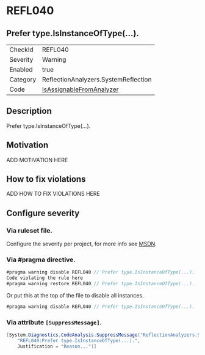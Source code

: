 # REFL040
## Prefer type.IsInstanceOfType(...).

<!-- start generated table -->
<table>
  <tr>
    <td>CheckId</td>
    <td>REFL040</td>
  </tr>
  <tr>
    <td>Severity</td>
    <td>Warning</td>
  </tr>
  <tr>
    <td>Enabled</td>
    <td>true</td>
  </tr>
  <tr>
    <td>Category</td>
    <td>ReflectionAnalyzers.SystemReflection</td>
  </tr>
  <tr>
    <td>Code</td>
    <td><a href="https://github.com/DotNetAnalyzers/ReflectionAnalyzers/blob/master/ReflectionAnalyzers/NodeAnalzers/IsAssignableFromAnalyzer.cs">IsAssignableFromAnalyzer</a></td>
  </tr>
</table>
<!-- end generated table -->

## Description

Prefer type.IsInstanceOfType(...).

## Motivation

ADD MOTIVATION HERE

## How to fix violations

ADD HOW TO FIX VIOLATIONS HERE

<!-- start generated config severity -->
## Configure severity

### Via ruleset file.

Configure the severity per project, for more info see [MSDN](https://msdn.microsoft.com/en-us/library/dd264949.aspx).

### Via #pragma directive.
```C#
#pragma warning disable REFL040 // Prefer type.IsInstanceOfType(...).
Code violating the rule here
#pragma warning restore REFL040 // Prefer type.IsInstanceOfType(...).
```

Or put this at the top of the file to disable all instances.
```C#
#pragma warning disable REFL040 // Prefer type.IsInstanceOfType(...).
```

### Via attribute `[SuppressMessage]`.

```C#
[System.Diagnostics.CodeAnalysis.SuppressMessage("ReflectionAnalyzers.SystemReflection", 
    "REFL040:Prefer type.IsInstanceOfType(...).", 
    Justification = "Reason...")]
```
<!-- end generated config severity -->